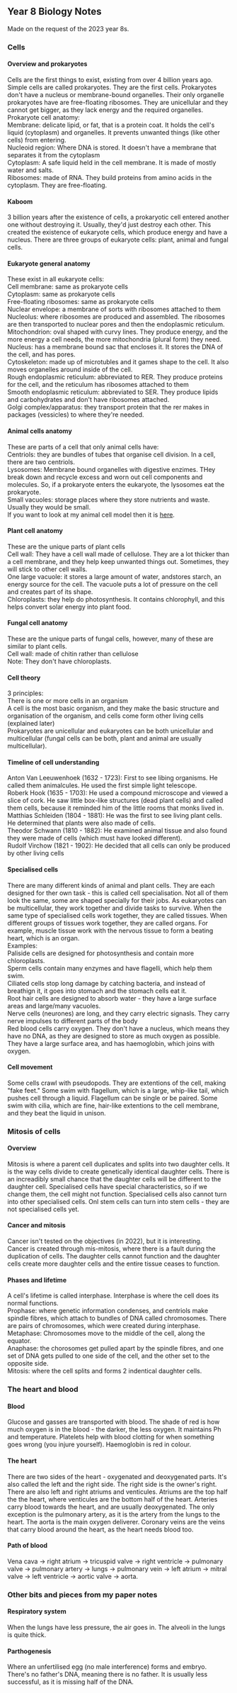 <body>
  <h2>Year 8 Biology Notes</h2>
  <p>Made on the request of the 2023 year 8s.</p>
  <h3>Cells</h3>
  <h4>Overview and prokaryotes</h4>
  <p>Cells are the first things to exist, existing from over 4 billion years ago. Simple cells are called prokaryotes. They are the first cells. Prokaryotes don't have a nucleus or membrane-bound organelles. Their only organelle prokaryotes have are free-floating ribosomes. They are unicellular and they cannot get bigger, as they lack energy and the required organelles.<br>Prokaryote cell anatomy:<br>Membrane: delicate lipid, or fat, that is a protein coat. It holds the cell's liquid (cytoplasm) and organelles. It prevents unwanted things (like other cells) from entering.<br>Nucleoid region: Where DNA is stored. It doesn't have a membrane that separates it from the cytoplasm<br>Cytoplasm: A safe liquid held in the cell membrane. It is made of mostly water and salts.<br>Ribosomes: made of RNA. They build proteins from amino acids in the cytoplasm. They are free-floating.</p>
  <h4>Kaboom</h4>
  <p>3 billion years after the existence of cells, a prokaryotic cell entered another one without destroying it. Usually, they'd just destroy each other. This created the existence of eukaryote cells, which produce energy and have a nucleus. There are three groups of eukaryote cells: plant, animal and fungal cells.</p>
  <h4>Eukaryote general anatomy</h4>
  <p>These exist in all eukaryote cells:<br>Cell membrane: same as prokaryote cells<br>Cytoplasm: same as prokaryote cells<br>Free-floating ribosomes: same as prokaryote cells<br>Nuclear envelope: a membrane of sorts with ribosomes attached to them<br>Nucleolus: where ribosomes are produced and assembled. The ribosomes are then transported to nuclear pores and then the endoplasmic reticulum.<br>Mitochondrion: oval shaped with curvy lines. They produce energy, and the more energy a cell needs, the more mitochondria (plural form) they need.<br>Nucleus: has a membrane bound sac that encloses it. It stores the DNA of the cell, and has pores.<br>Cytoskeleton: made up of microtubles and it games shape to the cell. It also moves organelles around inside of the cell.<br>Rough endoplasmic reticulum: abbreviated to RER. They produce proteins for the cell, and the reticulum has ribosomes attached to them<br>Smooth endoplasmic reticulum: abbreviated to SER. They produce lipids and carbohydrates and don't have ribosomes attached.<br>Golgi complex/apparatus: they transport protein that the rer makes in packages (vessicles) to where they're needed.</p>
  <h4>Animal cells anatomy</h4>
  <p>These are parts of a cell that only animal cells have:<br>Centriols: they are bundles of tubes that organise cell division. In a cell, there are two centriols.<br>Lysosomes: Membrane bound organelles with digestive enzimes. THey break down and recycle excess and worn out cell components and molecules. So, if a prokaryote enters the eukaryote, the lysosomes eat the prokaryote.<br>Small vacuoles: storage places where they store nutrients and waste. Usually they would be small.<br>If you want to look at my animal cell model then it is <span class="button"><a href="https://www.canva.com/design/DAE6Zo1bl4Y/EEy0FelBXGO9aXrdU4cwqg/view?utm_content=DAE6Zo1bl4Y&utm_campaign=designshare&utm_medium=link2&utm_source=sharebutton">here</span></a>.</p>
  <h4>Plant cell anatomy</h4>
  <p>These are the unique parts of plant cells<br>Cell wall: They have a cell wall made of cellulose. They are a lot thicker than a cell membrane, and they help keep unwanted things out. Sometimes, they will stick to other cell walls.<br>One large vacuole: it stores a large amount of water, andstores starch, an energy source for the cell. The vacuole puts a lot of pressure on the cell and creates part of its shape.<br>Chloroplasts: they help do photosynthesis. It contains chlorophyll, and this helps convert solar energy into plant food.</p>
  <h4>Fungal cell anatomy</h4>
  <p>These are the unique parts of fungal cells, however, many of these are similar to plant cells.<br>Cell wall: made of chitin rather than cellulose<br>Note: They don't have chloroplasts.</p>
  <h4>Cell theory</h4>
  <p>3 principles:<br>There is one or more cells in an organism<br>A cell is the most basic organism, and they make the basic structure and organisation of the organism, and cells come form other living cells (explained later)<br>Prokaryotes are unicellular and eukaryotes can be both unicellular and multicellular (fungal cells can be both, plant and animal are usually multicellular).</p>
  <h4>Timeline of cell understanding</h4>
  <p>Anton Van Leeuwenhoek (1632 - 1723): First to see libing organisms. He called them animalcules. He used the first simple light telescope.<br>Roberk Hook (1635 - 1703): He used a compound microscope and viewed a slice of cork. He saw little box-like structures (dead plant cells) and called them cells, because it reminded him of the little rooms that monks lived in.<br>Matthias Schleiden (1804 - 1881): He was the first to see living plant cells. He determined that plants were also made of cells.<br>Theodor Schwann (1810 - 1882): He examined animal tissue and also found they were made of cells (which must have looked different).<br>Rudolf Virchow (1821 - 1902): He decided that all cells can only be produced by other living cells</p>
  <h4>Specialised cells</h4>
  <p>There are many different kinds of animal and plant cells. They are each designed for ther own task - this is called cell specialisation. Not all of them look the same, some are shaped specially for their jobs. As eukaryotes can be multicellular, they work together and divide tasks to survive. When the same type of specialised cells work together, they are called tissues. When different groups of tissues work together, they are called organs. For example, muscle tissue work with the nervous tissue to form a beating heart, which is an organ.<br>Examples:<br>Paliside cells are designed for photosynthesis and contain more chloroplasts.<br>Sperm cells contain many enzymes and have flagelli, which help them swim. <br>Ciliated cells stop long damage by catching bacteria, and instead of breathign it, it goes into stomach and the stomach cells eat it. <br>Root hair cells are designed to absorb water - they have a large surface areas and large/many vacuoles.<br>Nerve cells (neurones) are long, and they carry electric signasls. They carry nerve impulses to different parts of the body<br>Red blood cells carry oxygen. They don't have a nucleus, which means they have no DNA, as they are designed to store as much oxygen as possible. They have a large surface area, and has haemoglobin, which joins with oxygen.</p>
  <h4>Cell movement</h4>
  <p>Some cells crawl with pseudopods. They are extentions of the cell, making "fake feet." Some swim with flagellum, which is a large, whip-like tail, which pushes cell through a liquid. Flagellum can be single or be paired. Some swim with cilia, which are fine, hair-like extentions to the cell membrane, and they beat the liquid in unison.</p>
  <h3>Mitosis of cells</h3>
  <h4>Overview</h4>
  <p>Mitosis is where a parent cell duplicates and splits into two daughter cells. It is the way cells divide to create genetically identical daughter cells. There is an increadibly small chance that the daughter cells will be different to the daughter cell. Specialised cells have special characteristics, so if we change them, the cell might not function. Specialised cells also cannot turn into other specialised cells. Onl stem cells can turn into stem cells - they are not specialised cells yet.</p>
  <h4>Cancer and mitosis</h4>
  <p>Cancer isn't tested on the objectives (in 2022), but it is interesting.<br>Cancer is created through mis-mitosis, where there is a fault during the duplication of cells. The daughter cells cannot function and the daughter cells create more daughter cells and the entire tissue ceases to function.</p>
  <h4>Phases and lifetime</h4>
  <p>A cell's lifetime is called interphase. Interphase is where the cell does its normal functions.<br>Prophase: where genetic information condenses, and centriols make spindle fibres, which attach to bundles of DNA called chromosomes. There are pairs of chromosomes, which were created during interphase.<br>Metaphase: Chromosomes move to the middle of the cell, along the equator.<br>Anaphase: the chorosomes get pulled apart by the spindle fibres, and one set of DNA gets pulled to one side of the cell, and the other set to the opposite side.<br>Mitosis: where the cell splits and forms 2 indentical daughter cells.</p>
  <h3>The heart and blood</h3>
  <h4>Blood</h4>
  <p>Glucose and gasses are transported with blood. The shade of red is how much oxygen is in the blood - the darker, the less oxygen. It maintains Ph and temperature. Platelets help with blood clotting for when something goes wrong (you injure yourself). Haemoglobin is red in colour.</p>
  <h4>The heart</h4>
  <p>There are two sides of the heart - oxygenated and deoxygenated parts. It's also called the left and the right side. The right side is the owner's right. There are also left and right atriums and venticules. Atriums are the top half the the heart, where venticules are the bottom half of the heart. Arteries carry blood towards the heart, and are usually deoxygenated. The only exception is the pulmonary artery, as it is the artery from the lungs to the heart. The aorta is the main oxygen deliverer. Coronary veins are the veins that carry blood around the heart, as the heart needs blood too.</p>
  <h4>Path of blood</h4>
  <p>Vena cava -> right atrium -> tricuspid valve -> right ventricle -> pulmonary valve -> pulmonary artery -> lungs -> pulmonary vein -> left atrium -> mitral valve -> left ventricle -> aortic valve -> aorta.</p>
  <h3>Other bits and pieces from my paper notes</h3>
  <h4>Respiratory system</h4>
  <p>When the lungs have less pressure, the air goes in. The alveoli in the lungs is quite thick.</p>
  <h4>Parthogenesis</h4>
  <p>Where an unfertilised egg (no male interference) forms and embryo. There's no father's DNA, meaning there is no father. It is usually less successful, as it is missing half of the DNA.</p>
</body>